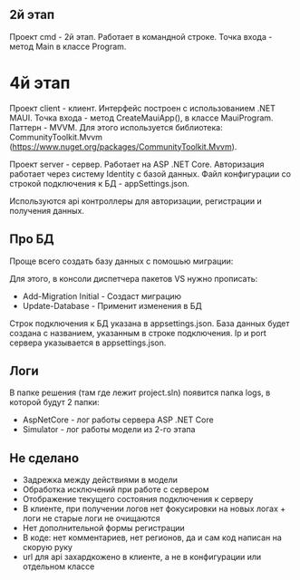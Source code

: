 ## 2й этап
Проект cmd - 2й этап. Работает в командной строке. Точка входа - метод Main в классе Program.

# 4й этап
Проект client - клиент. Интерфейс построен с использованием .NET MAUI. Точка входа - метод CreateMauiApp(), в классе MauiProgram. Паттерн - MVVM. Для этого используется библиотека: CommunityToolkit.Mvvm (https://www.nuget.org/packages/CommunityToolkit.Mvvm).

Проект server - сервер. Работает на ASP .NET Core. Авторизация работает через систему Identity с базой данных. Файл конфигурации со строкой подключения к БД - appSettings.json.

Используются api контроллеры для авторизации, регистрации и получения данных. 

## Про БД
Проще всего создать базу данных с помошью миграции:

Для этого, в консоли диспетчера пакетов VS нужно прописать:
* Add-Migration Initial - Создаст миграцию
* Update-Database - Применит изменения в БД

Строк подключения к БД указана в appsettings.json. База данных будет создана с названием, указанным в строке подключения.
Ip и port сервера указывается в appsettings.json.

## Логи
В папке решения (там где лежит project.sln) появится папка logs, в которой будут 2 папки:
* AspNetCore - лог работы сервера ASP .NET Core
* Simulator - лог работы модели из 2-го этапа

## Не сделано
* Задрежка между действиями в модели
* Обработка исключений при работе с сервером
* Отображение текущего состояния подключения к серверу
* В клиенте, при получении логов нет фокусировки на новых логах + логи не старые логи не очищаются
* Нет дополнительной формы регистрации
* В коде: нет комментариев, нет регионов, да и сам код написан на скорую руку
* url для api захардкожено в клиенте, а не в конфигурации или отдельном классе

